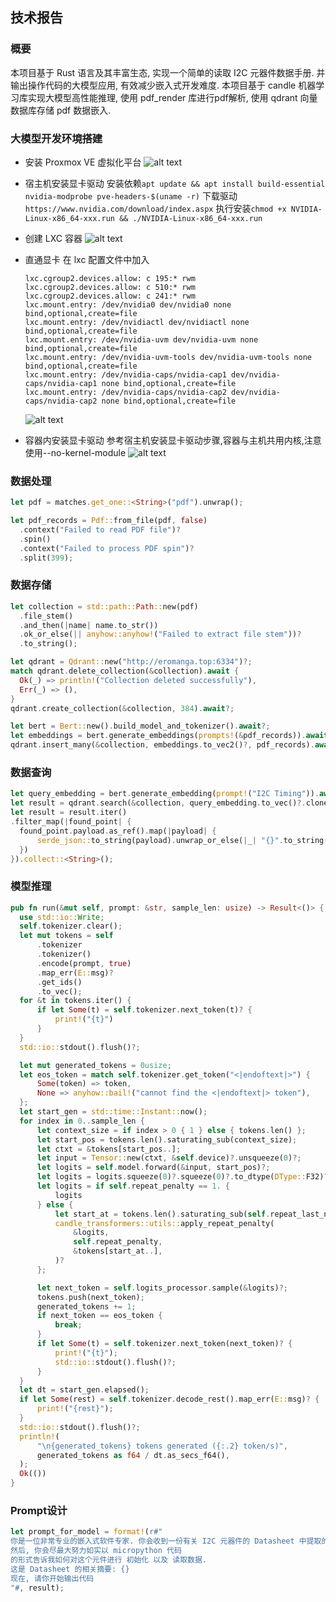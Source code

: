 ## 技术报告

### 概要
  本项目基于 Rust 语言及其丰富生态, 实现一个简单的读取 I2C 元器件数据手册. 并输出操作代码的大模型应用, 有效减少嵌入式开发难度. 本项目基于 candle 机器学习库实现大模型高性能推理, 使用 pdf_render 库进行pdf解析, 使用 qdrant 向量数据库存储 pdf 数据嵌入.

### 大模型开发环境搭建

  - 安装 Proxmox VE 虚拟化平台
  ![alt text](image0.png)

  - 宿主机安装显卡驱动
    安装依赖`apt update && apt install build-essential nvidia-modprobe pve-headers-$(uname -r)`
    下载驱动`https://www.nvidia.com/download/index.aspx`
    执行安装`chmod +x NVIDIA-Linux-x86_64-xxx.run && ./NVIDIA-Linux-x86_64-xxx.run`

  - 创建 LXC 容器
    ![alt text](image1.png)

  - 直通显卡
    在 lxc 配置文件中加入
    ``` shell
    lxc.cgroup2.devices.allow: c 195:* rwm
    lxc.cgroup2.devices.allow: c 510:* rwm
    lxc.cgroup2.devices.allow: c 241:* rwm
    lxc.mount.entry: /dev/nvidia0 dev/nvidia0 none bind,optional,create=file
    lxc.mount.entry: /dev/nvidiactl dev/nvidiactl none bind,optional,create=file
    lxc.mount.entry: /dev/nvidia-uvm dev/nvidia-uvm none bind,optional,create=file
    lxc.mount.entry: /dev/nvidia-uvm-tools dev/nvidia-uvm-tools none bind,optional,create=file
    lxc.mount.entry: /dev/nvidia-caps/nvidia-cap1 dev/nvidia-caps/nvidia-cap1 none bind,optional,create=file
    lxc.mount.entry: /dev/nvidia-caps/nvidia-cap2 dev/nvidia-caps/nvidia-cap2 none bind,optional,create=file
    ```
    ![alt text](image3.png)

  - 容器内安装显卡驱动
    参考宿主机安装显卡驱动步骤,容器与主机共用内核,注意使用--no-kernel-module
    ![alt text](image4.png)

### 数据处理
  ``` rust
let pdf = matches.get_one::<String>("pdf").unwrap();

let pdf_records = Pdf::from_file(pdf, false)
    .context("Failed to read PDF file")?
    .spin()
    .context("Failed to process PDF spin")?
    .split(399);
  ```

### 数据存储
  ``` rust
let collection = std::path::Path::new(pdf)
    .file_stem()
    .and_then(|name| name.to_str())
    .ok_or_else(|| anyhow::anyhow!("Failed to extract file stem"))?
    .to_string();

let qdrant = Qdrant::new("http://eromanga.top:6334")?;
match qdrant.delete_collection(&collection).await {
    Ok(_) => println!("Collection deleted successfully"),
    Err(_) => (),
}
qdrant.create_collection(&collection, 384).await?;

let bert = Bert::new().build_model_and_tokenizer().await?;
let embeddings = bert.generate_embeddings(prompts!(&pdf_records)).await?;
qdrant.insert_many(&collection, embeddings.to_vec2()?, pdf_records).await?;
  ```

### 数据查询
  ``` rust
let query_embedding = bert.generate_embedding(prompt!("I2C Timing")).await?;
let result = qdrant.search(&collection, query_embedding.to_vec()?.clone(), 8, None).await?;
let result = result.iter()
.filter_map(|found_point| {
    found_point.payload.as_ref().map(|payload| {
        serde_json::to_string(payload).unwrap_or_else(|_| "{}".to_string())
    })
}).collect::<String>();
  ```

### 模型推理
  ``` rust
pub fn run(&mut self, prompt: &str, sample_len: usize) -> Result<()> {
    use std::io::Write;
    self.tokenizer.clear();
    let mut tokens = self
        .tokenizer
        .tokenizer()
        .encode(prompt, true)
        .map_err(E::msg)?
        .get_ids()
        .to_vec();
    for &t in tokens.iter() {
        if let Some(t) = self.tokenizer.next_token(t)? {
            print!("{t}")
        }
    }
    std::io::stdout().flush()?;

    let mut generated_tokens = 0usize;
    let eos_token = match self.tokenizer.get_token("<|endoftext|>") {
        Some(token) => token,
        None => anyhow::bail!("cannot find the <|endoftext|> token"),
    };
    let start_gen = std::time::Instant::now();
    for index in 0..sample_len {
        let context_size = if index > 0 { 1 } else { tokens.len() };
        let start_pos = tokens.len().saturating_sub(context_size);
        let ctxt = &tokens[start_pos..];
        let input = Tensor::new(ctxt, &self.device)?.unsqueeze(0)?;
        let logits = self.model.forward(&input, start_pos)?;
        let logits = logits.squeeze(0)?.squeeze(0)?.to_dtype(DType::F32)?;
        let logits = if self.repeat_penalty == 1. {
            logits
        } else {
            let start_at = tokens.len().saturating_sub(self.repeat_last_n);
            candle_transformers::utils::apply_repeat_penalty(
                &logits,
                self.repeat_penalty,
                &tokens[start_at..],
            )?
        };

        let next_token = self.logits_processor.sample(&logits)?;
        tokens.push(next_token);
        generated_tokens += 1;
        if next_token == eos_token {
            break;
        }
        if let Some(t) = self.tokenizer.next_token(next_token)? {
            print!("{t}");
            std::io::stdout().flush()?;
        }
    }
    let dt = start_gen.elapsed();
    if let Some(rest) = self.tokenizer.decode_rest().map_err(E::msg)? {
        print!("{rest}");
    }
    std::io::stdout().flush()?;
    println!(
        "\n{generated_tokens} tokens generated ({:.2} token/s)",
        generated_tokens as f64 / dt.as_secs_f64(),
    );
    Ok(())
}
  ```

### Prompt设计
  ``` rust
let prompt_for_model = format!(r#"
你是一位非常专业的嵌入式软件专家. 你会收到一份有关 I2C 元器件的 Datasheet 中提取的相关摘录.
然后, 你会尽最大努力如实以 micropython 代码
的形式告诉我如何对这个元件进行 初始化 以及 读取数据.
这是 Datasheet 的相关摘要: {}
现在, 请你开始输出代码
"#, result);
  ```